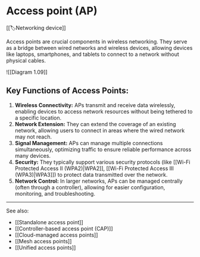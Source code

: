 
# Access point (AP)

[[🏷️Networking device]]

Access points are crucial components in wireless networking. They serve as a bridge between wired networks and wireless devices, allowing devices like laptops, smartphones, and tablets to connect to a network without physical cables.

![[Diagram 1.09]]

## Key Functions of Access Points:

1. **Wireless Connectivity:** APs transmit and receive data wirelessly, enabling devices to access network resources without being tethered to a specific location.
2. **Network Extension:** They can extend the coverage of an existing network, allowing users to connect in areas where the wired network may not reach.
3. **Signal Management:** APs can manage multiple connections simultaneously, optimizing traffic to ensure reliable performance across many devices.
4. **Security:** They typically support various security protocols (like [[Wi-Fi Protected Access II (WPA2)|WPA2]], [[Wi-Fi Protected Access III (WPA3)|WPA3]]) to protect data transmitted over the network.
5. **Network Control:** In larger networks, APs can be managed centrally (often through a controller), allowing for easier configuration, monitoring, and troubleshooting.

---

See also:

- [[Standalone access point]]
- [[Controller-based access point (CAP)]]
- [[Cloud-managed access points]]
- [[Mesh access points]]
- [[Unified access points]]